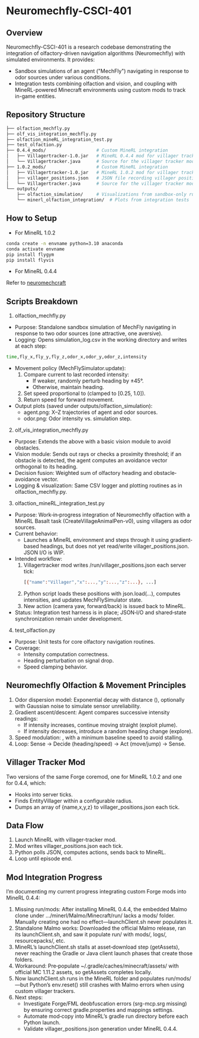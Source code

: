 # Neuromechfly-CSCI-401
## Overview
Neuromechfly-CSCI-401 is a research codebase demonstrating the integration of olfactory-driven navigation algorithms (Neuromechfly) with simulated environments. It provides:
- Sandbox simulations of an agent ("MechFly") navigating in response to odor sources under various conditions.
- Integration tests combining olfaction and vision, and coupling with MineRL-powered Minecraft environments using custom mods to track in-game entities.

## Repository Structure
```sh
├── olfaction_mechfly.py
├── olf_vis_integration_mechfly.py
├── olfaction_mineRL_integration_test.py
├── test_olfaction.py
├── 0.4.4_mods/                   # Custom MineRL integration
│   ├── Villagertracker-1.0.jar   # MineRL 0.4.4 mod for villager tracking
│   └── Villagertracker.java      # Source for the villager tracker mod
├── 1.0.2_mods/                   # Custom MineRL integration
│   ├── Villagertracker-1.0.jar   # MineRL 1.0.2 mod for villager tracking
│   ├── villager_positions.json   # JSON file recording villager position
│   └── Villagertracker.java      # Source for the villager tracker mod
└── outputs/
    ├── olfaction_simulation/     # Visualizations from sandbox-only runs
    └── minerl_olfaction_integration/  # Plots from integration tests
```

## How to Setup
- For MineRL 1.0.2
  
```sh
conda create -n envname python=3.10 anaconda
conda activate envname
pip install flygym
pip install flyvis
```

- For MineRL 0.4.4

Refer to [neuromechcraft](https://github.com/jason-s-yu/neuromechcraft)

## Scripts Breakdown
1. olfaction_mechfly.py
- Purpose: Standalone sandbox simulation of MechFly navigating in response to two odor sources (one attractive, one aversive).
- Logging: Opens simulation_log.csv in the working directory and writes at each step:
```sh
time,fly_x,fly_y,fly_z,odor_x,odor_y,odor_z,intensity
```
- Movement policy (MechFlySimulator.update):
  1. Compare current  to last recorded intensity:
     - If weaker, randomly perturb heading by ±45°.
     - Otherwise, maintain heading.
  2. Set speed proportional to  (clamped to [0.25, 1.0]).
  3. Return speed for forward movement.
- Output plots (saved under outputs/olfaction_simulation):
  - agent.png: X–Z trajectories of agent and odor sources.
  - odor.png: Odor intensity vs. simulation step.
2. olf_vis_integration_mechfly.py
- Purpose: Extends the above with a basic vision module to avoid obstacles.
- Vision module: Sends out rays or checks a proximity threshold; if an obstacle is detected, the agent computes an avoidance vector orthogonal to its heading.
- Decision fusion: Weighted sum of olfactory heading and obstacle‐avoidance vector.
- Logging & visualization: Same CSV logger and plotting routines as in olfaction_mechfly.py.
3. olfaction_mineRL_integration_test.py
- Purpose: Work‐in‐progress integration of Neuromechfly olfaction with a MineRL Basalt task (CreateVillageAnimalPen-v0), using villagers as odor sources.
- Current behavior:
  - Launches a MineRL environment and steps through it using gradient‐based headings, but does not yet read/write villager_positions.json. JSON I/O is WIP.
- Intended workflow:
  1. Villagertracker mod writes /run/villager_positions.json each server tick:
     ```sh
     [{"name":"Villager","x":...,"y":...,"z":...}, ...]
     ```
  2. Python script loads these positions with json.load(...), computes intensities, and updates MechFlySimulator state.
  3. New action (camera yaw, forward/back) is issued back to MineRL.
- Status: Integration test harness is in place; JSON‐I/O and shared‐state synchronization remain under development.
4. test_olfaction.py
- Purpose: Unit tests for core olfactory navigation routines.
- Coverage:
  - Intensity computation correctness.
  - Heading perturbation on signal drop.
  - Speed clamping behavior.

## Neuromechfly Olfaction & Movement Principles
1. Odor dispersion model: Exponential decay with distance (), optionally with Gaussian noise to simulate sensor unreliability.
2. Gradient ascent/descent: Agent compares successive intensity readings:
   - If intensity increases, continue moving straight (exploit plume).
   - If intensity decreases, introduce a random heading change (explore).
3. Speed modulation: , with a minimum baseline speed to avoid stalling.
4. Loop: Sense → Decide (heading/speed) → Act (move/jump) → Sense.

## Villager Tracker Mod
Two versions of the same Forge coremod, one for MineRL 1.0.2 and one for 0.4.4, which:
- Hooks into server ticks.
- Finds EntityVillager within a configurable radius.
- Dumps an array of {name,x,y,z} to villager_positions.json each tick.

## Data Flow
1. Launch MineRL with villager‐tracker mod.
2. Mod writes villager_positions.json each tick.
3. Python polls JSON, computes actions, sends back to MineRL.
4. Loop until episode end.

## Mod Integration Progress
I’m documenting my current progress integrating custom Forge mods into MineRL 0.4.4:
1. Missing run/mods: After installing MineRL 0.4.4, the embedded Malmo clone under .../minerl/Malmo/Minecraft/run/ lacks a mods/ folder. Manually creating one had no effect—launchClient.sh never populates it.
2. Standalone Malmo works: Downloaded the official Malmo release, ran its launchClient.sh, and saw it populate run/ with mods/, logs/, resourcepacks/, etc.
3. MineRL’s launchClient.sh stalls at asset‐download step (getAssets), never reaching the Gradle or Java client launch phases that create those folders.
4. Workaround: Pre‐populate ~/.gradle/caches/minecraft/assets/ with official MC 1.11.2 assets, so getAssets completes locally.
5. Now launchClient.sh runs in the MineRL folder and populates run/mods/—but Python’s env.reset() still crashes with Malmo errors when using custom villager trackers.
6. Next steps:
   - Investigate Forge/FML deobfuscation errors (srg-mcp.srg missing) by ensuring correct gradle.properties and mappings settings.
   - Automate mod‐copy into MineRL’s gradle run directory before each Python launch.
   - Validate villager_positions.json generation under MineRL 0.4.4.
